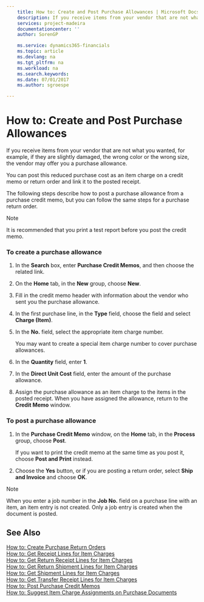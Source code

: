 ```yaml
---
    title: How to: Create and Post Purchase Allowances | Microsoft Docs
    description: If you receive items from your vendor that are not what you wanted, for example, if they are slightly damaged, the wrong color or the wrong size, the vendor may offer you a purchase allowance.
    services: project-madeira
    documentationcenter: ''
    author: SorenGP

    ms.service: dynamics365-financials
    ms.topic: article
    ms.devlang: na
    ms.tgt_pltfrm: na
    ms.workload: na
    ms.search.keywords:
    ms.date: 07/01/2017
    ms.author: sgroespe

---
```

# How to: Create and Post Purchase Allowances
If you receive items from your vendor that are not what you wanted, for example, if they are slightly damaged, the wrong color or the wrong size, the vendor may offer you a purchase allowance.  
  
 You can post this reduced purchase cost as an item charge on a credit memo or return order and link it to the posted receipt.  
  
 The following steps describe how to post a purchase allowance from a purchase credit memo, but you can follow the same steps for a purchase return order.  
  
> [!NOTE]  
>  It is recommended that you print a test report before you post the credit memo.  
  
### To create a purchase allowance  
  
1.  In the **Search** box, enter **Purchase Credit Memos**, and then choose the related link.  
  
2.  On the **Home** tab, in the **New** group, choose **New**.  
  
3.  Fill in the credit memo header with information about the vendor who sent you the purchase allowance.  
  
4.  In the first purchase line, in the **Type** field, choose the field and select **Charge (Item)**.  
  
5.  In the **No.** field, select the appropriate item charge number.  
  
     You may want to create a special item charge number to cover purchase allowances.  
  
6.  In the **Quantity** field, enter **1**.  
  
7.  In the **Direct Unit Cost** field, enter the amount of the purchase allowance.  
  
8.  Assign the purchase allowance as an item charge to the items in the posted receipt. When you have assigned the allowance, return to the **Credit Memo** window.  
  
### To post a purchase allowance  
  
1.  In the **Purchase Credit Memo** window, on the **Home** tab, in the **Process** group, choose **Post**.  
  
     If you want to print the credit memo at the same time as you post it, choose **Post and Print** instead.  
  
2.  Choose the **Yes** button, or if you are posting a return order, select **Ship and Invoice** and choose **OK**.  
  
> [!NOTE]  
>  When you enter a job number in the **Job No.** field on a purchase line with an item, an item entry is not created. Only a job entry is created when the document is posted.  
  
## See Also  
 [How to: Create Purchase Return Orders](../how-to-create-purchase-return-orders.md)   
 [How to: Get Receipt Lines for Item Charges](../how-to-get-receipt-lines-for-item-charges.md)   
 [How to: Get Return Receipt Lines for Item Charges](../how-to-get-return-receipt-lines-for-item-charges.md)   
 [How to: Get Return Shipment Lines for Item Charges](../how-to-get-return-shipment-lines-for-item-charges.md)   
 [How to: Get Shipment Lines for Item Charges](../how-to-get-shipment-lines-for-item-charges.md)   
 [How to: Get Transfer Receipt Lines for Item Charges](../how-to-get-transfer-receipt-lines-for-item-charges.md)   
 [How to: Post Purchase Credit Memos](../how-to-post-purchase-credit-memos.md)   
 [How to: Suggest Item Charge Assignments on Purchase Documents](../how-to-suggest-item-charge-assignments-on-purchase-documents.md)